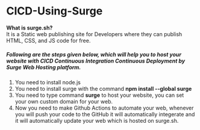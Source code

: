 # CICD-Using-Surge 

**What is surge.sh?**<br />
It is a Static web publishing site 
for Developers where they can publish HTML, CSS, and JS code for free.

##### Following are the steps given below, which will help you to host your website with CICD Continuous Integration Continuous Deployment by Surge Web Hosting platform.

1. You need to install node.js
2. You need to install surge with the command **npm install --global surge**
3. You need to type command **surge** to host your website, you can set your own custom domain for your web.
4. Now you need to make Github Actions to automate your web, whenever you will push your code to the GitHub it will automatically integerate and it will automatically update your web which is hosted on surge.sh.
